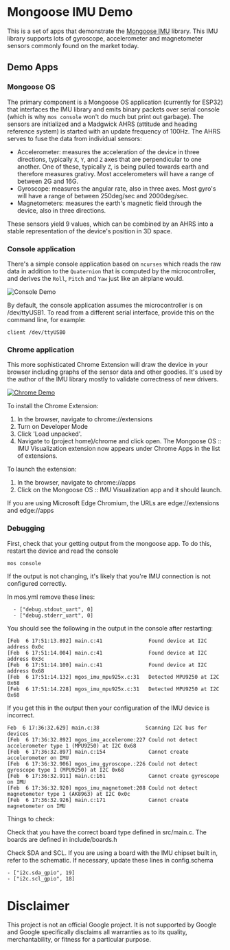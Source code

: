 # Mongoose IMU Demo

This is a set of apps that demonstrate the [Mongoose IMU](https://github.com/mongoose-os-libs/imu)
library. This IMU library supports lots of gyroscope, accelerometer and
magnetometer sensors commonly found on the market today.

## Demo Apps

### Mongoose OS

The primary component is a Mongoose OS application (currently for ESP32) that
interfaces the IMU library and emits binary packets over serial console (which
is why `mos console` won't do much but print out garbage). The sensors are
initialized and a Madgwick AHRS (attitude and heading reference system) is
started with an update frequency of 100Hz. The AHRS serves to fuse the data
from individual sensors:

*   Accelerometer: measures the acceleration of the device in three directions,
typically `X`, `Y`, and `Z` axes that are perpendicular to one another. One of
these, typically `Z`, is being pulled towards earth and therefore measures 
grativy. Most accelerometers will have a range of between 2G and 16G.
*   Gyroscope: measures the angular rate, also in three axes. Most gyro's will
have a range of between 250deg/sec and 2000deg/sec.
*   Magnetometers: measures the earth's magnetic field through the device,
also in three directions.

These sensors yield 9 values, which can be combined by an AHRS into a stable
representation of the device's position in 3D space.

### Console application

There's a simple console application based on `ncurses` which reads the raw
data in addition to the `Quaternion` that is computed by the microcontroller,
and derives the `Roll`, `Pitch` and `Yaw` just like an airplane would.

![Console Demo](img/console-client.png)

By default, the console application assumes the microcontroller is on /dev/ttyUSB1. To read
from a different serial interface, provide this on the command line, for example:

```
client /dev/ttyUSB0
```

### Chrome application

This more sophisticated Chrome Extension will draw the device in your browser
including graphs of the sensor data and other goodies. It's used by the
author of the IMU library mostly to validate correctness of new drivers.

[![Chrome Demo](img/chrome-client.png)](https://youtu.be/G2P0DbbmTMo)

To install the Chrome Extension:


1. In the browser, navigate to chrome://extensions
2. Turn on Developer Mode
3. Click 'Load unpacked'. 
4. Navigate to (project home)/chrome and click open. The Mongoose OS :: IMU Visualization extension now appears under Chrome Apps in the list of extensions.

To launch the extension:
1. In the browser, navigate to chrome://apps
2. Click on the Mongoose OS :: IMU Visualization app and it should launch.


If you are using Microsoft Edge Chromium, the URLs are edge://extensions and edge://apps


### Debugging

First, check that your getting output from the mongoose app. To do this, restart the device and read the console 
```
mos console 
```
If the output is not changing, it's likely that you're IMU connection is not configured correctly.


In mos.yml remove these lines:
```
  - ["debug.stdout_uart", 0]
  - ["debug.stderr_uart", 0]
```

You should see the following in the output in the console after restarting:
```
[Feb  6 17:51:13.892] main.c:41               Found device at I2C address 0x0c
[Feb  6 17:51:14.004] main.c:41               Found device at I2C address 0x3c
[Feb  6 17:51:14.100] main.c:41               Found device at I2C address 0x68
[Feb  6 17:51:14.132] mgos_imu_mpu925x.c:31   Detected MPU9250 at I2C 0x68
[Feb  6 17:51:14.228] mgos_imu_mpu925x.c:31   Detected MPU9250 at I2C 0x68
```

If you get this in the output then your configuration of the IMU device is incorrect.
```
Feb  6 17:36:32.629] main.c:38               Scanning I2C bus for devices
[Feb  6 17:36:32.892] mgos_imu_accelerome:227 Could not detect accelerometer type 1 (MPU9250) at I2C 0x68
[Feb  6 17:36:32.897] main.c:154              Cannot create accelerometer on IMU
[Feb  6 17:36:32.906] mgos_imu_gyroscope.:226 Could not detect gyroscope type 1 (MPU9250) at I2C 0x68
[Feb  6 17:36:32.911] main.c:161              Cannot create gyroscope on IMU
[Feb  6 17:36:32.920] mgos_imu_magnetomet:208 Could not detect magnetometer type 1 (AK8963) at I2C 0x0c
[Feb  6 17:36:32.926] main.c:171              Cannot create magnetometer on IMU
```

Things to check:

Check that you have the correct board type defined in src/main.c. The boards are defined in include/boards.h

Check SDA and SCL. If you are using a board with the IMU chipset built in, refer to the schematic. If necessary, update these lines in config.schema

```
- ["i2c.sda_gpio", 19]
- ["i2c.scl_gpio", 18]
```


# Disclaimer

This project is not an official Google project. It is not supported by Google
and Google specifically disclaims all warranties as to its quality,
merchantability, or fitness for a particular purpose.

